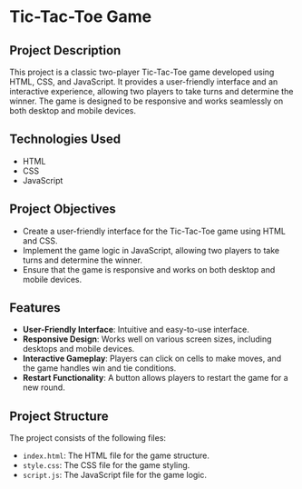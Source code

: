 # Tic-Tac-Toe Game

## Project Description
This project is a classic two-player Tic-Tac-Toe game developed using HTML, CSS, and JavaScript. It provides a user-friendly interface and an interactive experience, allowing two players to take turns and determine the winner. The game is designed to be responsive and works seamlessly on both desktop and mobile devices.

## Technologies Used
- HTML
- CSS
- JavaScript

## Project Objectives
- Create a user-friendly interface for the Tic-Tac-Toe game using HTML and CSS.
- Implement the game logic in JavaScript, allowing two players to take turns and determine the winner.
- Ensure that the game is responsive and works on both desktop and mobile devices.

## Features
- **User-Friendly Interface**: Intuitive and easy-to-use interface.
- **Responsive Design**: Works well on various screen sizes, including desktops and mobile devices.
- **Interactive Gameplay**: Players can click on cells to make moves, and the game handles win and tie conditions.
- **Restart Functionality**: A button allows players to restart the game for a new round.

## Project Structure
The project consists of the following files:
- `index.html`: The HTML file for the game structure.
- `style.css`: The CSS file for the game styling.
- `script.js`: The JavaScript file for the game logic.
